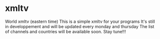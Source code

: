 # xmltv
World xmltv (eastern time)
This is a simple xmltv for your programs
It's still in developpement and will be updated every monday and thursday
The list of channels and countries will be available soon. Stay tune!!!
